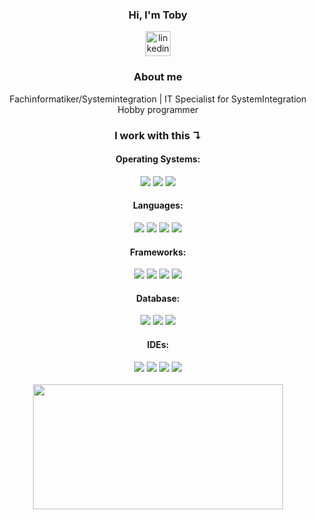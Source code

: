 <div align="center">

### Hi, I'm Toby
[<img src='https://cdn.jsdelivr.net/gh/devicons/devicon@latest/icons/linkedin/linkedin-original.svg' alt='linkedin' height='40'>](https://www.linkedin.com/in/toby-wichmann-5b672529a)

### About me
Fachinformatiker/Systemintegration | IT Specialist for SystemIntegration  
Hobby programmer

### I work with this ↴

</div>

<h4 align="center">Operating Systems:</h4>
<div align='center'>
<img src='https://img.shields.io/badge/Windows-0078D6?style=for-the-badge&logo=windows&logoColor=white'/>
<img src='https://img.shields.io/badge/Debian-A81D33?style=for-the-badge&logo=debian&logoColor=white'/>
<img src='https://img.shields.io/badge/Raspberry Pi-A22846?style=for-the-badge&logo=raspberry-pi&logoColor=white'/>
</div>


<h4 align="center">Languages:</h4>
<div align='center'>

<img src='https://img.shields.io/badge/C++-00599C?style=for-the-badge&logo=c%2B%2B&logoColor=white'/>
<img src='https://img.shields.io/badge/PHP-777BB4?style=for-the-badge&logo=php&logoColor=white'/>
<!--<img src='https://img.shields.io/badge/Go-00ADD8?style=for-the-badge&logo=go&logoColor=white'/>-->
<img src='https://img.shields.io/badge/Sass-CC6699?style=for-the-badge&logo=sass&logoColor=white'/>
<img src='https://img.shields.io/badge/JavaScript-F7DF1E?style=for-the-badge&logo=javascript&logoColor=black'/>

</div>

<div align="center">

<h4 align="center">Frameworks:</h4>
<div align='center'>

<img src='https://img.shields.io/badge/SFML-8CC445?style=for-the-badge&logo=sfml&logoColor=white'/>
<img src='https://img.shields.io/badge/OpenGL-5586A4?style=for-the-badge&logo=opengl&logoColor=white'/>
<img src='https://img.shields.io/badge/Bootstrap-7952B3?style=for-the-badge&logo=bootstrap&logoColor=white'/>
<img src='https://img.shields.io/badge/Node.js-339933?style=for-the-badge&logo=node.js&logoColor=white'/>


</div>

<h4 align="center">Database:</h4>
<div align='center'>

<img src='https://img.shields.io/badge/MySQL-4479A1?style=for-the-badge&logo=mysql&logoColor=white'/>
<img src='https://img.shields.io/badge/Microsoft SQL Server-CC2927?style=for-the-badge&logo=microsoft-sql-server&logoColor=white'/>
<img src='https://img.shields.io/badge/MongoDB-47A248?style=for-the-badge&logo=mongodb&logoColor=white'/>

</div>

<h4 align="center">IDEs:</h4>
<div align='center'>

<img src='https://img.shields.io/badge/CLion-00AEBE?style=for-the-badge&logo=clion&logoColor=white'/>
<img src='https://img.shields.io/badge/PhpStorm-8E44AD?style=for-the-badge&logo=phpstorm&logoColor=white'/>
<img src='https://img.shields.io/badge/WebStorm-21D789?style=for-the-badge&logo=webstorm&logoColor=white'/>
<img src='https://img.shields.io/badge/DataGrip-EC4A59?style=for-the-badge&logo=datagrip&logoColor=white'/>

</div>

<br>

<div align="center">

<img width="400" height="200" src="https://github-readme-stats.vercel.app/api/top-langs/?username=Toby-Fm&size_weight=1&count_weight=1.5&layout=compact&text_color=ffffff&title_color=ffffff&bg_color=f0f0f000">

</div>
